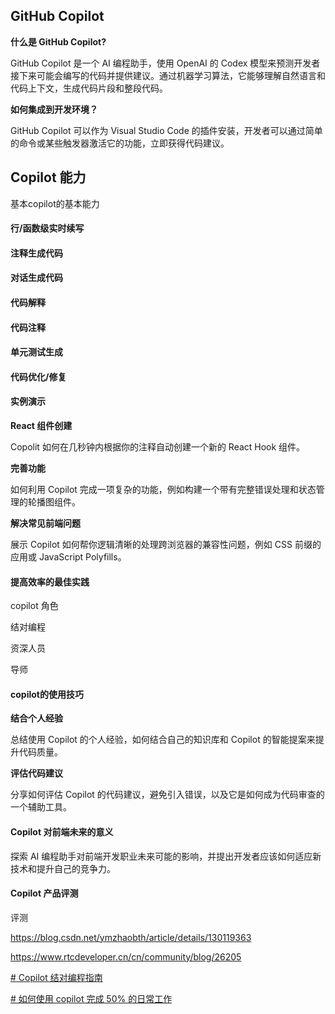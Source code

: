 ## GitHub Copilot

**什么是 GitHub Copilot?**

GitHub Copilot 是一个 AI 编程助手，使用 OpenAI 的 Codex 模型来预测开发者接下来可能会编写的代码并提供建议。通过机器学习算法，它能够理解自然语言和代码上下文，生成代码片段和整段代码。

**如何集成到开发环境？**

GitHub Copilot 可以作为 Visual Studio Code 的插件安装，开发者可以通过简单的命令或某些触发器激活它的功能，立即获得代码建议。

## Copilot 能力

基本copilot的基本能力

#### 行/函数级实时续写


#### 注释生成代码

#### 对话生成代码

#### 代码解释

#### 代码注释 

#### 单元测试生成

#### 代码优化/修复



#### 实例演示

**React 组件创建**

Copolit 如何在几秒钟内根据你的注释自动创建一个新的 React Hook 组件。

**完善功能**

如何利用 Copilot 完成一项复杂的功能，例如构建一个带有完整错误处理和状态管理的轮播图组件。

**解决常见前端问题**

展示 Copilot 如何帮你逻辑清晰的处理跨浏览器的兼容性问题，例如 CSS 前缀的应用或 JavaScript Polyfills。

#### 提高效率的最佳实践


copilot 角色

结对编程

资深人员

导师

#### copilot的使用技巧




**结合个人经验**

总结使用 Copilot 的个人经验，如何结合自己的知识库和 Copilot 的智能提案来提升代码质量。

**评估代码建议**

分享如何评估 Copilot 的代码建议，避免引入错误，以及它是如何成为代码审查的一个辅助工具。

#### Copilot 对前端未来的意义

探索 AI 编程助手对前端开发职业未来可能的影响，并提出开发者应该如何适应新技术和提升自己的竞争力。

#### Copilot 产品评测


评测



https://blog.csdn.net/ymzhaobth/article/details/130119363


https://www.rtcdeveloper.cn/cn/community/blog/26205

[# Copilot 结对编程指南](https://www.v2think.com/copilot-cheat-sheet)

[# 如何使用 copilot 完成 50% 的日常工作](https://mp.weixin.qq.com/s/dpfGh7AzfCRn1zrYgsl_pQ)